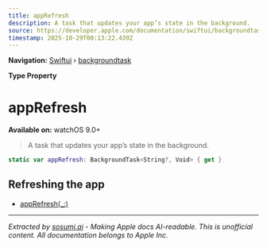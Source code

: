 ```yaml
---
title: appRefresh
description: A task that updates your app’s state in the background.
source: https://developer.apple.com/documentation/swiftui/backgroundtask/apprefresh
timestamp: 2025-10-29T00:13:22.439Z
---
```


**Navigation:** [Swiftui](/documentation/swiftui) › [backgroundtask](/documentation/swiftui/backgroundtask)

**Type Property**

# appRefresh

**Available on:** watchOS 9.0+

> A task that updates your app’s state in the background.

```swift
static var appRefresh: BackgroundTask<String?, Void> { get }
```

## Refreshing the app

- [appRefresh(_:)](/documentation/swiftui/backgroundtask/apprefresh(_:))

---

*Extracted by [sosumi.ai](https://sosumi.ai) - Making Apple docs AI-readable.*
*This is unofficial content. All documentation belongs to Apple Inc.*
